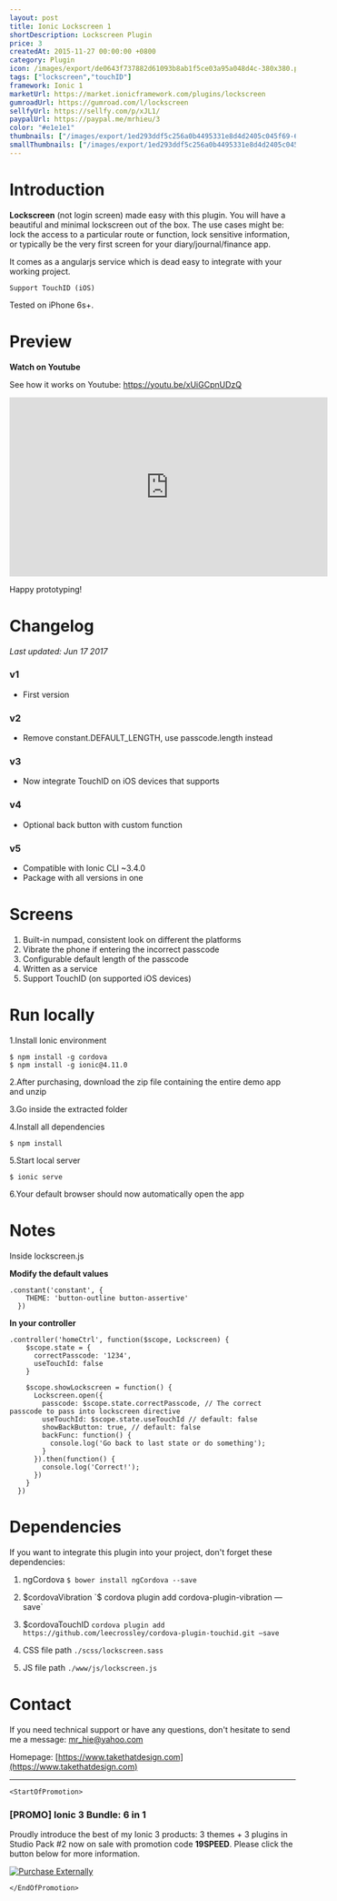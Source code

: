 ```yaml
---
layout: post
title: Ionic Lockscreen 1
shortDescription: Lockscreen Plugin 
price: 3
createdAt: 2015-11-27 00:00:00 +0800
category: Plugin
icon: /images/export/de0643f737882d61093b8ab1f5ce03a95a048d4c-380x380.png
tags: ["lockscreen","touchID"]
framework: Ionic 1
marketUrl: https://market.ionicframework.com/plugins/lockscreen
gumroadUrl: https://gumroad.com/l/lockscreen
sellfyUrl: https://sellfy.com/p/xJL1/
paypalUrl: https://paypal.me/mrhieu/3
color: "#e1e1e1"
thumbnails: ["/images/export/1ed293ddf5c256a0b4495331e8d4d2405c045f69-640x1136.jpg","/images/export/775a73f2e70670ffb230625a13e23079f40ee8a8-640x1136.jpg","/images/export/7f279fdd47b774a0cff3052fc8dbadf736fda3ff-640x1136.jpg"]
smallThumbnails: ["/images/export/1ed293ddf5c256a0b4495331e8d4d2405c045f69-640x1136.jpg","/images/export/775a73f2e70670ffb230625a13e23079f40ee8a8-640x1136.jpg","/images/export/7f279fdd47b774a0cff3052fc8dbadf736fda3ff-640x1136.jpg"]
---
```


# Introduction

**Lockscreen** (not login screen) made easy with this plugin. You will have a beautiful and minimal lockscreen out of the box. The use cases might be: lock the access to a particular route or function, lock sensitive information, or typically be the very first screen for your diary/journal/finance app.

It comes as a angularjs service which is dead easy to integrate with your working project.

	Support TouchID (iOS)

Tested on iPhone 6s+.

# Preview




**Watch on Youtube**

See how it works on Youtube: https://youtu.be/xUiGCpnUDzQ

<iframe width="560" height="315" src="https://www.youtube.com/embed/xUiGCpnUDzQ" frameborder="0" allow="accelerometer; autoplay; encrypted-media; gyroscope; picture-in-picture" allowfullscreen></iframe>


Happy prototyping!


# Changelog

*Last updated: Jun 17 2017*

### v1

* First version

### v2

* Remove constant.DEFAULT_LENGTH, use passcode.length instead

### v3

* Now integrate TouchID on iOS devices that supports

### v4

* Optional back button with custom function

### v5

* Compatible with Ionic CLI ~3.4.0
* Package with all versions in one

# Screens

1. Built-in numpad, consistent look on different the platforms
2. Vibrate the phone if entering the incorrect passcode
3. Configurable default length of the passcode
4. Written as a service
5. Support TouchID (on supported iOS devices)


# Run locally
1.Install Ionic environment

```
$ npm install -g cordova
$ npm install -g ionic@4.11.0
```

2.After purchasing, download the zip file containing the entire demo app and unzip

3.Go inside the extracted folder

4.Install all dependencies

```
$ npm install
```

5.Start local server
```
$ ionic serve
```

6.Your default browser should now automatically open the app


# Notes

Inside lockscreen.js

**Modify the default values**
```
.constant('constant', {
    THEME: 'button-outline button-assertive'
  })
```

**In your controller**
```
.controller('homeCtrl', function($scope, Lockscreen) {
    $scope.state = {
      correctPasscode: '1234',
      useTouchId: false
    }
    
    $scope.showLockscreen = function() {
      Lockscreen.open({
        passcode: $scope.state.correctPasscode, // The correct passcode to pass into lockscreen directive
        useTouchId: $scope.state.useTouchId // default: false
        showBackButton: true, // default: false
        backFunc: function() {
          console.log('Go back to last state or do something');
        }
      }).then(function() {
        console.log('Correct!');
      })
    }
  })
```



# Dependencies
If you want to integrate this plugin into your project, don't forget these dependencies:

1. ngCordova `$ bower install ngCordova --save`

2. $cordovaVibration `$ cordova plugin add cordova-plugin-vibration —save`

3. $cordovaTouchID `cordova plugin add https://github.com/leecrossley/cordova-plugin-touchid.git —save`

4. CSS file path `./scss/lockscreen.sass`

5. JS file path `./www/js/lockscreen.js`

# Contact
If you need technical support or have any questions, don't hesitate to send me a message: [mr_hie@yahoo.com](mailto:mr_hie@yahoo.com)

Homepage: [https://www.takethatdesign.com](https://www.takethatdesign.com)


------------------

`<StartOfPromotion>`
### [PROMO] Ionic 3 Bundle: 6 in 1
Proudly introduce the best of my Ionic 3 products: 3 themes + 3 plugins in Studio Pack #2  now on sale with promotion code **19SPEED**. Please click the button below for more information.

[![Purchase Externally](http://bit.ly/2E4p4z3)](https://gum.co/ionic3-ui-bundle)

`</EndOfPromotion>`